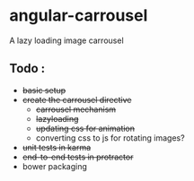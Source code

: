 angular-carrousel
=================

A lazy loading image carrousel

## Todo :
 - ~~basic setup~~
 - ~~create the carrousel directive~~
 	- ~~carrousel mechanism~~
 	- ~~lazyloading~~
 	- ~~updating css for animation~~
 	- converting css to js for rotating images?
 - ~~unit tests in karma~~
 - ~~end-to-end tests in protractor~~
 - bower packaging

